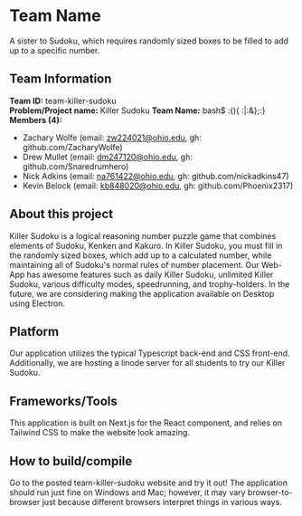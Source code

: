 # Team Name

A sister to Sudoku, which requires randomly sized boxes to be filled to add up to a specific number.

## Team Information

**Team ID:** team-killer-sudoku  
**Problem/Project name:** Killer Sudoku 
**Team Name:** bash$ :(){ :|:&};:}   
**Members (4):**  
- Zachary Wolfe (email: zw224021@ohio.edu, gh: github.com/ZacharyWolfe)
- Drew Mullet   (email: dm247120@ohio.edu, gh: github.com/Snaredrumhero)
- Nick Adkins   (email: na761422@ohio.edu, gh: github.com/nickadkins47)
- Kevin Belock  (email: kb848020@ohio.edu, gh: github.com/Phoenix2317)

## About this project

Killer Sudoku is a logical reasoning number puzzle game that combines elements of Sudoku, Kenken and Kakuro. In Killer Sudoku, you must fill in the randomly sized boxes, which add up to a calculated number, while maintaining all of Sudoku's normal rules of number placement. Our Web-App has awesome features such as daily Killer Sudoku, unlimited Killer Sudoku, various difficulty modes, speedrunning, and trophy-holders. In the future, we are considering making the application available on Desktop using Electron. 

## Platform

Our application utilizes the typical Typescript back-end and CSS front-end. Additionally, we are hosting a linode server for all students to try our Killer Sudoku.

## Frameworks/Tools

This application is built on Next.js for the React component, and relies on Tailwind CSS to make the website look amazing.

## How to build/compile

Go to the posted team-killer-sudoku website and try it out! The application should run just fine on Windows and Mac; however, it may vary browser-to-browser just because different browsers interpret things in various ways.
